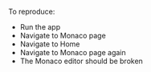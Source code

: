 To reproduce:
- Run the app
- Navigate to Monaco page
- Navigate to Home
- Navigate to Monaco page again
- The Monaco editor should be broken
